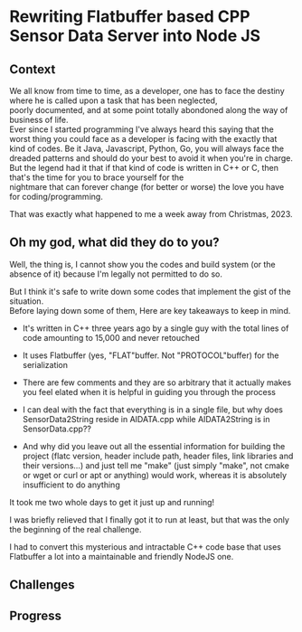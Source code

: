 # Rewriting Flatbuffer based CPP Sensor Data Server into Node JS 


## Context

We all know from time to time, as a developer, one has to face the destiny where he is called upon a task that has been neglected,\
poorly documented, and at some point totally abondoned along the way of business of life.\
Ever since I started programming I've always heard this saying that the worst thing you could face as a developer is facing with the exactly that\
kind of codes. Be it Java, Javascript, Python, Go, you will always face the dreaded patterns and should do your best to avoid it when you're in charge.\
But the legend had it that if that kind of code is written in C++ or C, then that's the time for you to brace yourself for the\
nightmare that can forever change (for better or worse) the love you have for coding/programming.

That was exactly what happened to me a week away from Christmas, 2023.


## Oh my god, what did they do to you?

Well, the thing is, I cannot show you the codes and build system (or the absence of it) because I'm legally not permitted to do so.

But I think it's safe to write down some codes that implement the gist of the situation.\
Before laying down some of them, Here are key takeaways to keep in mind.

- It's written in C++ three years ago by a single guy with the total lines of code amounting to 15,000 and never retouched

- It uses Flatbuffer (yes, "FLAT"buffer. Not "PROTOCOL"buffer) for the serialization

- There are few comments and they are so arbitrary that it actually makes you feel elated when it is helpful in guiding you through the process

- I can deal with the fact that everything is in a single file, but why does SensorData2String reside in AIDATA.cpp while AIDATA2String is in SensorData.cpp?? 

- And why did you leave out all the essential information for building the project (flatc version, header include path, header files, link libraries and their versions...) and just tell me "make" (just simply "make", not cmake or wget or curl or apt or anything) would work, whereas it is absolutely insufficient to do anything

It took me two whole days to get it just up and running!

I was briefly relieved that I finally got it to run at least, but that was the only the beginning of the real challenge.

I had to convert this mysterious and intractable C++ code base that uses Flatbuffer a lot into a maintainable and friendly NodeJS one.



## Challenges





## Progress